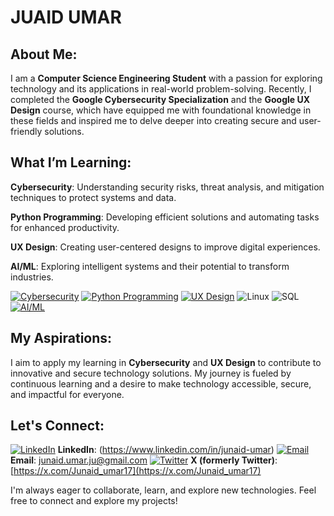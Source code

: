 # JUAID UMAR

## About Me:
I am a **Computer Science Engineering Student** with a passion for exploring technology and its applications in real-world problem-solving. Recently, I completed the **Google Cybersecurity Specialization** and the **Google UX Design** course, which have equipped me with foundational knowledge in these fields and inspired me to delve deeper into creating secure and user-friendly solutions.


## What I’m Learning:
**Cybersecurity**: Understanding security risks, threat analysis, and mitigation techniques to protect systems and data.

**Python Programming**: Developing efficient solutions and automating tasks for enhanced productivity.

**UX Design**: Creating user-centered designs to improve digital experiences.

**AI/ML**: Exploring intelligent systems and their potential to transform industries.


[![Cybersecurity](https://img.shields.io/badge/Cybersecurity-%231A73E8.svg?style=for-the-badge&logo=security&logoColor=white)](#) 
[![Python Programming](https://img.shields.io/badge/Python%20Programming-%233776AB.svg?style=for-the-badge&logo=python&logoColor=white)](#) 
[![UX Design](https://img.shields.io/badge/UX%20Design-%23FF5722.svg?style=for-the-badge&logo=figma&logoColor=white)](#) 
![Linux](https://img.shields.io/badge/Linux-FCC624?style=for-the-badge&logo=linux&logoColor=black) 
![SQL](https://img.shields.io/badge/SQL-4479A1?style=for-the-badge&logo=sqlite&logoColor=white) 
[![AI/ML](https://img.shields.io/badge/AI%2FML-%237A1FA2.svg?style=for-the-badge&logo=ai&logoColor=white)](#)


## My Aspirations:
I aim to apply my learning in **Cybersecurity** and **UX Design** to contribute to innovative and secure technology solutions. My journey is fueled by continuous learning and a desire to make technology accessible, secure, and impactful for everyone.

## Let's Connect:
[![LinkedIn](https://img.shields.io/badge/LinkedIn-%230A66C2.svg?style=for-the-badge&logo=linkedin&logoColor=white)](https://www.linkedin.com/in/junaid-umar) **LinkedIn**: (https://www.linkedin.com/in/junaid-umar)
[![Email](https://img.shields.io/badge/Email-D14836?style=for-the-badge&logo=gmail&logoColor=white)](mailto:junaid.umar.ju@gmail.com) **Email**: [junaid.umar.ju@gmail.com](mailto:junaid.umar.ju@gmail.com)
[![Twitter](https://img.shields.io/badge/Twitter-%231DA1F2.svg?style=for-the-badge&logo=twitter&logoColor=white)](https://x.com/Junaid_umar17) **X (formerly Twitter)**: [https://x.com/Junaid_umar17](https://x.com/Junaid_umar17)



I'm always eager to collaborate, learn, and explore new technologies. Feel free to connect and explore my projects! 
